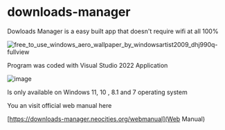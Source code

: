 # downloads-manager
Dowloads Manager is a easy built app that doesn't require wifi at all 100%

![free_to_use_windows_aero_wallpaper_by_windowsartist2009_dhj990q-fullview](https://github.com/user-attachments/assets/c8f40fd4-2578-4c8f-9052-4811a9aa1cc6)



Program was coded with Visual Studio 2022 Application

![image](https://github.com/user-attachments/assets/c13d2e9e-aee5-46dc-a589-dc5d8799be12)



Is only available on Windows 11, 10 , 8.1 and 7 operating system

You an visit official web manual here

[https://downloads-manager.neocities.org/webmanual](Web Manual)
